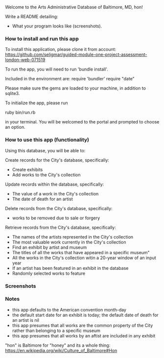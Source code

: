 Welcome to the Arts Administrative Database of Baltimore, MD, hon! 

 Write a README detailing:
  <!-- * How to install your application. -->
  <!-- * How to run your application. -->
  <!-- * How to use your application (commands that can be run). -->
  * What your program looks like (screenshots).

### How to install and run this app

To install this application, please clone it from account: 
https://github.com/seligmar/guided-module-one-project-assessment-london-web-071519

To run the app, you will need to run 'bundle install'. 

Included in the environment are: 
require 'bundler'
require "date"

Please make sure the gems are loaded to your machine, in addition to sqlite3.

To initialize the app, please run 

ruby bin/run.rb

in your terminal. You will be welcomed to the portal and prompted to choose an option. 

### How to use this app (functionality)

Using this database, you will be able to: 

Create records for the City's database, specifically:

* Create exhibits 
* Add works to the City's collection

Update records within the database, specifically: 

* The value of a work in the City's collection 
* The date of death for an artist

Delete records from the City's database, specifically: 

* works to be removed due to sale or forgery 

Retrieve records from the City's database, specifically: 

* The names of the artists represented in the City's collection 
* The most valuable work currently in the City's collection 
* Find an exhibit by artist and museum
* The titles of all the works that have appeared in a specific museum"
* All the works in the City's collection witin a 20-year window of an input year 
* If an artist has been featured in an exhibit in the database 
* Randomly selected works to feature 

### Screenshots 

### Notes 

* this app defaults to the American convention month-day 
* the default start date for an exhibit is today; the default date of death for an artist is nil 
* this app presumes that all works are the common property of the City rather than belonging to a specific museum
* this app presumes that all works by an aftist are included in any exhibit

"hon" is Baltimore for "honey" and its a whole thing:  
https://en.wikipedia.org/wiki/Culture_of_Baltimore#Hon 